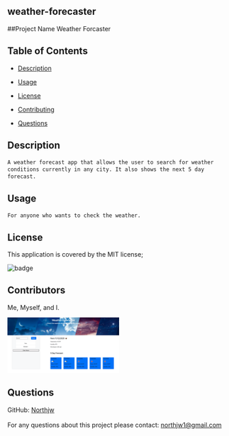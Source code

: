 ## weather-forecaster

  ##Project Name
   Weather Forcaster
   <br />


## Table of Contents 

- [Description](#description)<br />
- [Usage](#usage)<br />
- [License](#license)<br />
- [Contributing](#contributing)<br />

- [Questions](#questions)<br />


## Description
    A weather forecast app that allows the user to search for weather conditions currently in any city. It also shows the next 5 day forecast.
 ## Usage
    For anyone who wants to check the weather.
  ## License
  This application is covered by the MIT license;

  ![badge](https://img.shields.io/badge/license-MIT-green)
  
  ## Contributors
  Me, Myself, and I.
 
<img src="image/weather-forcaster-screngrab.png" width="50%">

  <br />

 ## Questions  
 GitHub: [Northjw](https://github.com/Northjw) <br />
<br />
 For any questions about this project please contact: northjw1@gmail.com <br /><br />

